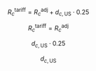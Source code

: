 $$
R^{\text{tariff}}_c = R^{\text{adj}}_c + d_{c,\text{US}} \cdot 0.25
$$

$$
R^{\text{tariff}}_c = R^{\text{adj}}_c
$$

$$
d_{c,\text{US}} \cdot 0.25
$$

$$
d_{c,\text{US}}
$$

